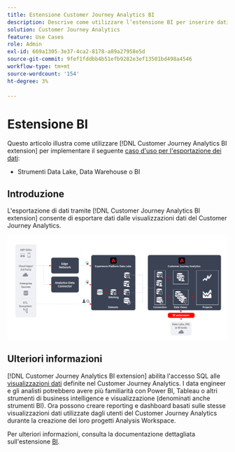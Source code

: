 ```yaml
---
title: Estensione Customer Journey Analytics BI
description: Descrive come utilizzare l’estensione BI per inserire dati digitali nei propri strumenti di BI o nel Data Lake per utilizzarli con set di dati aggiuntivi.
solution: Customer Journey Analytics
feature: Use Cases
role: Admin
exl-id: 669a1305-3e37-4ca2-8178-a89a27958e5d
source-git-commit: 9fef1fddbb4b51efb9282e3ef13501bd498a4546
workflow-type: tm+mt
source-wordcount: '154'
ht-degree: 3%

---
```


# Estensione BI

Questo articolo illustra come utilizzare [!DNL Customer Journey Analytics BI extension] per implementare il seguente [caso d&#39;uso per l&#39;esportazione dei dati](overview.md):

- Strumenti Data Lake, Data Warehouse o BI

## Introduzione

L&#39;esportazione di dati tramite [!DNL Customer Journey Analytics BI extension] consente di esportare dati dalle visualizzazioni dati del Customer Journey Analytics.

![Estensione BI](../assets/bi-extension.svg)

## Ulteriori informazioni

[!DNL Customer Journey Analytics BI extension] abilita l&#39;accesso SQL alle [visualizzazioni dati](/help/data-views/data-views.md) definite nel Customer Journey Analytics. I data engineer e gli analisti potrebbero avere più familiarità con Power BI, Tableau o altri strumenti di business intelligence e visualizzazione (denominati anche strumenti BI). Ora possono creare reporting e dashboard basati sulle stesse visualizzazioni dati utilizzate dagli utenti del Customer Journey Analytics durante la creazione dei loro progetti Analysis Workspace.

Per ulteriori informazioni, consulta la documentazione dettagliata sull&#39;estensione [BI](../../data-views/bi-extension.md).
